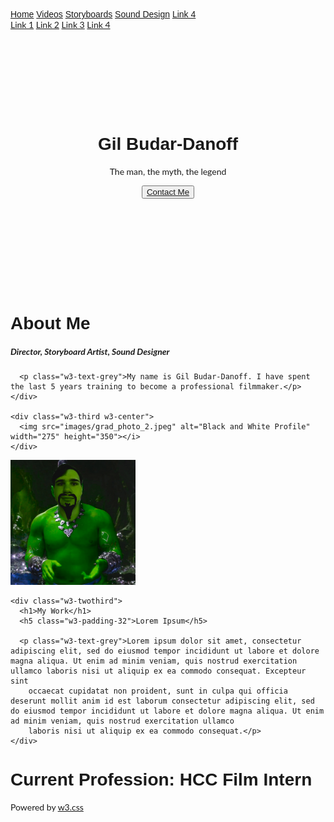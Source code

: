 <!DOCTYPE html>
<html lang="en">
<title>Gil Budar-Danoff</title>
<meta charset="UTF-8">
<meta name="viewport" content="width=device-width, initial-scale=1">
<link rel="stylesheet" href="https://www.w3schools.com/w3css/4/w3.css">
<link rel="stylesheet" href="https://fonts.googleapis.com/css?family=Lato">
<link rel="stylesheet" href="https://fonts.googleapis.com/css?family=Montserrat">
<link rel="stylesheet" href="https://cdnjs.cloudflare.com/ajax/libs/font-awesome/4.7.0/css/font-awesome.min.css">
<style>
body,h1,h2,h3,h4,h5,h6 {font-family: "Lato", sans-serif}
.w3-bar,h1,button {font-family: "Montserrat", sans-serif}
.fa-anchor,.fa-coffee {font-size:200px}
</style>
<body>

<!-- Navbar -->
<div class="w3-top">
  <div class="w3-bar w3-green w3-card w3-left-align w3-large">
    <a class="w3-bar-item w3-button w3-hide-medium w3-hide-large w3-right w3-padding-large w3-hover-white w3-large w3-orange" href="javascript:void(0);" onclick="myFunction()" title="Toggle Navigation Menu"><i class="fa fa-bars"></i></a>
    <a href="index.html" class="w3-bar-item w3-button w3-padding-large w3-white">Home</a>
    <a href="videos.html" class="w3-bar-item w3-button w3-hide-small w3-padding-large w3-hover-white">Videos</a>
    <a href="storyboards.html" class="w3-bar-item w3-button w3-hide-small w3-padding-large w3-hover-white">Storyboards</a>
    <a href="sound_design.html" class="w3-bar-item w3-button w3-hide-small w3-padding-large w3-hover-white">Sound Design</a>
    <a href="#" class="w3-bar-item w3-button w3-hide-small w3-padding-large w3-hover-white">Link 4</a>
  </div>

  <!-- Navbar on small screens -->
  <div id="navDemo" class="w3-bar-block w3-white w3-hide w3-hide-large w3-hide-medium w3-large">
    <a href="#" class="w3-bar-item w3-button w3-padding-large">Link 1</a>
    <a href="#" class="w3-bar-item w3-button w3-padding-large">Link 2</a>
    <a href="#" class="w3-bar-item w3-button w3-padding-large">Link 3</a>
    <a href="#" class="w3-bar-item w3-button w3-padding-large">Link 4</a>
  </div>
</div>

<!-- Header -->
<header class="w3-container w3-green w3-center" style="padding:128px 16px">
  <h1 class="w3-margin w3-jumbo">Gil Budar-Danoff</h1>
  <p class="w3-xlarge">The man, the myth, the legend</p>
  <button class="w3-button w3-black w3-padding-large w3-large w3-margin-top"><a href="mailto:gil.budar.danoff@gmail.com">Contact Me</a></button>
</header>

<!-- First Grid -->
<div class="w3-row-padding w3-padding-64 w3-container">
  <div class="w3-content">
    <div class="w3-twothird">
      <h1>About Me</h1>
      <h5 class="w3-padding-32">Director, Storyboard Artist, Sound Designer</h5>

      <p class="w3-text-grey">My name is Gil Budar-Danoff. I have spent the last 5 years training to become a professional filmmaker.</p>
    </div>

    <div class="w3-third w3-center">
      <img src="images/grad_photo_2.jpeg" alt="Black and White Profile" width="275" height="350"></i>
    </div>
  </div>
</div>

<!-- Second Grid -->
<div class="w3-row-padding w3-light-grey w3-padding-64 w3-container">
  <div class="w3-content">
    <div class="w3-third w3-center">
      <img src="images/greenEntertainer_pfp.png" alt="greenEntertainer Profile Picture" width="200" height="200"></i>
    </div>

    <div class="w3-twothird">
      <h1>My Work</h1>
      <h5 class="w3-padding-32">Lorem Ipsum</h5>

      <p class="w3-text-grey">Lorem ipsum dolor sit amet, consectetur adipiscing elit, sed do eiusmod tempor incididunt ut labore et dolore magna aliqua. Ut enim ad minim veniam, quis nostrud exercitation ullamco laboris nisi ut aliquip ex ea commodo consequat. Excepteur sint
        occaecat cupidatat non proident, sunt in culpa qui officia deserunt mollit anim id est laborum consectetur adipiscing elit, sed do eiusmod tempor incididunt ut labore et dolore magna aliqua. Ut enim ad minim veniam, quis nostrud exercitation ullamco
        laboris nisi ut aliquip ex ea commodo consequat.</p>
    </div>
  </div>
</div>

<div class="w3-container w3-black w3-center w3-opacity w3-padding-64">
    <h1 class="w3-margin w3-xlarge">Current Profession: HCC Film Intern</h1>
</div>

<!-- Footer -->
<footer class="w3-container w3-padding-64 w3-center w3-opacity">
  <div class="w3-xlarge w3-padding-32">
    <i class="fa fa-facebook-official w3-hover-opacity"></i>
    <i class="fa fa-instagram w3-hover-opacity"></i>
    <i class="fa fa-snapchat w3-hover-opacity"></i>
    <i class="fa fa-pinterest-p w3-hover-opacity"></i>
    <i class="fa fa-twitter w3-hover-opacity"></i>
    <i class="fa fa-linkedin w3-hover-opacity"></i>
 </div>
 <p>Powered by <a href="https://www.w3schools.com/w3css/default.asp" target="_blank">w3.css</a></p>
</footer>

<script>
// Used to toggle the menu on small screens when clicking on the menu button
function myFunction() {
  var x = document.getElementById("navDemo");
  if (x.className.indexOf("w3-show") == -1) {
    x.className += " w3-show";
  } else {
    x.className = x.className.replace(" w3-show", "");
  }
}
</script>

</body>
</html>
